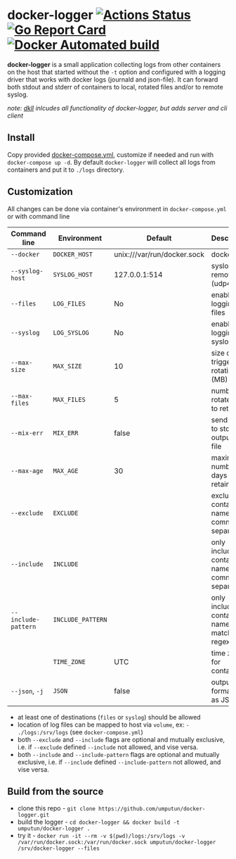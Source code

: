# docker-logger [![Actions Status](https://wdp9fww0r9.execute-api.us-west-2.amazonaws.com/production/badge/umputun/docker-logger)](https://wdp9fww0r9.execute-api.us-west-2.amazonaws.com/production/results/umputun/docker-logger) [![Go Report Card](https://goreportcard.com/badge/github.com/umputun/docker-logger)](https://goreportcard.com/report/github.com/umputun/docker-logger) [![Docker Automated build](https://img.shields.io/docker/automated/jrottenberg/ffmpeg.svg)](https://hub.docker.com/r/umputun/docker-logger/)


**docker-logger** is a small application collecting logs from other containers on the host that started without
the `-t` option and configured with a logging driver that works with docker logs (journald and json-file).
It can forward both stdout and stderr of containers to local, rotated files and/or to remote syslog.

_note: [dkll](https://github.com/umputun/dkll) inlcudes all functionality of docker-logger, but adds server and cli client_

## Install

Copy provided [docker-compose.yml](https://github.com/umputun/docker-logger/blob/master/docker-compose.yml), customize if needed and run with `docker-compose up -d`. By default `docker-logger` will collect all logs from containers and put it to `./logs` directory.

## Customization

All changes can be done via container's environment in `docker-compose.yml` or with command line

| Command line        | Environment       | Default                     | Description                                    |
| ------------------- | ----------------- | --------------------------- | ---------------------------------------------- |
| `--docker`          | `DOCKER_HOST`     | unix:///var/run/docker.sock | docker host                                    |
| `--syslog-host`     | `SYSLOG_HOST`     | 127.0.0.1:514               | syslog remote host (udp4)                      |
| `--files`           | `LOG_FILES`       | No                          | enable logging to files                        |
| `--syslog`          | `LOG_SYSLOG`      | No                          | enable logging to syslog                       |
| `--max-size`        | `MAX_SIZE`        | 10                          | size of log triggering rotation (MB)           |
| `--max-files`       | `MAX_FILES`       | 5                           | number of rotated files to retain              |
| `--mix-err`         | `MIX_ERR`         | false                       | send error to std output log file              |
| `--max-age`         | `MAX_AGE`         | 30                          | maximum number of days to retain               |
| `--exclude`         | `EXCLUDE`         |                             | excluded container names, comma separated      |
| `--include`         | `INCLUDE`         |                             | only included container names, comma separated |
| `--include-pattern` | `INCLUDE_PATTERN` |                             | only include container names matching a regex  |
|                     | `TIME_ZONE`       | UTC                         | time zone for container                        |
| `--json`, `-j`      | `JSON`            | false                       | output formatted as JSON                       |


- at least one of destinations (`files` or `syslog`) should be allowed
- location of log files can be mapped to host via `volume`, ex: `- ./logs:/srv/logs` (see `docker-compose.yml`)
- both `--exclude` and `--include` flags are optional and mutually exclusive, i.e. if `--exclude` defined `--include` not allowed, and vise versa.
- both `--include` and `--include-pattern` flags are optional and mutually exclusive, i.e. if `--include` defined `--include-pattern` not allowed, and vise versa.

## Build from the source

- clone this repo - `git clone https://github.com/umputun/docker-logger.git`
- build the logger - `cd docker-logger && docker build -t umputun/docker-logger .`
- try it - `docker run -it --rm -v $(pwd)/logs:/srv/logs -v /var/run/docker.sock:/var/run/docker.sock umputun/docker-logger /srv/docker-logger --files`
